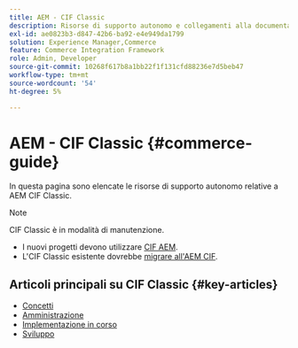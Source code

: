 ```yaml
---
title: AEM - CIF Classic
description: Risorse di supporto autonomo e collegamenti alla documentazione di Adobe Experience Manager CIF Classic.
exl-id: ae0823b3-d847-42b6-ba92-e4e949da1799
solution: Experience Manager,Commerce
feature: Commerce Integration Framework
role: Admin, Developer
source-git-commit: 10268f617b8a1bb22f1f131cfd88236e7d5beb47
workflow-type: tm+mt
source-wordcount: '54'
ht-degree: 5%

---
```



# AEM - CIF Classic {#commerce-guide}

In questa pagina sono elencate le risorse di supporto autonomo relative a AEM CIF Classic.

>[!NOTE]
>
>CIF Classic è in modalità di manutenzione.
>
>* I nuovi progetti devono utilizzare [CIF AEM](/help/commerce/cif/introduction.md).
>* L&#39;CIF Classic esistente dovrebbe [migrare all&#39;AEM CIF](/help/commerce/cif/migration.md).

## Articoli principali su CIF Classic {#key-articles}

* [Concetti](administering/concepts.md)
* [Amministrazione](administering/generic.md)
* [Implementazione in corso](deploying/ecommerce.md)
* [Sviluppo](developing/ecommerce.md)
